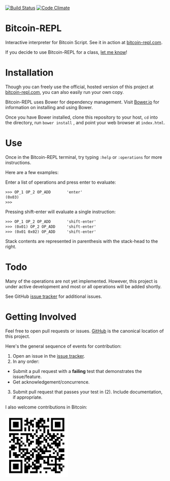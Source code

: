[![Build Status](https://travis-ci.org/JASchilz/Bitcoin-REPL.svg?branch=master)](https://travis-ci.org/JASchilz/Bitcoin-REPL)
[![Code Climate](https://codeclimate.com/github/JASchilz/Bitcoin-REPL/badges/gpa.svg)](https://codeclimate.com/github/JASchilz/Bitcoin-REPL)

Bitcoin-REPL
===============

Interactive interpreter for Bitcoin Script. See it in action at [bitcoin-repl.com](https://bitcoin-repl.com/).

If you decide to use Bitcoin-REPL for a class, [let me know](<mailto:Joseph@Schilz.org>)!


Installation
============

Though you can freely use the official, hosted version of this project at [bitcoin-repl.com](https://bitcoin-repl.com/), you can also easily run your own copy.

Bitcoin-REPL uses Bower for dependency management. Visit [Bower.io](http://bower.io) for information on installing and using Bower.
 
Once you have Bower installed, clone this repository to your host, `cd` into the directory, run `bower install` , and point your web browser at `index.html`.


Use
===

Once in the Bitcoin-REPL terminal, try typing `:help` or `:operations` for more instructions.

Here are a few examples:

Enter a list of operations and press enter to evaluate:
```
>>> OP_1 OP_2 OP_ADD       'enter'
(0x03)
>>> 
```

Pressing shift-enter will evaluate a single instruction:
```
>>> OP_1 OP_2 OP_ADD       'shift-enter'
>>> (0x01) OP_2 OP_ADD     'shift-enter'
>>> (0x01 0x02) OP_ADD     'shift-enter'
```

Stack contents are represented in parenthesis with the stack-head to the right.


Todo
====

Many of the operations are not yet implemented. However, this project is under active development and most or all operations will be added shortly.

See GitHub [issue tracker](https://github.com/JASchilz/Bitcoin-REPL/issues/) for additional issues.


Getting Involved
================

Feel free to open pull requests or issues. [GitHub](https://github.com/JASchilz/Bitcoin-REPL/) is the canonical location of this project.

Here's the general sequence of events for contribution:

1. Open an issue in the [issue tracker](https://github.com/JASchilz/bitcoin-repl/issues/).
2. In any order:
  * Submit a pull request with a **failing** test that demonstrates the issue/feature.
  * Get acknowledgement/concurrence.
3. Submit pull request that passes your test in (2). Include documentation, if appropriate.

I also welcome contributions in Bitcoin:

![donation-qr-code](assets/Bitcoin-REPL-QR.png)



